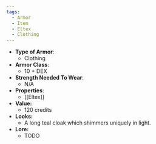 ```yaml
---
tags:
  - Armor
  - Item
  - Eltex
  - Clothing
---
```

- __Type of Armor__:
	- Clothing
- __Armor Class__:
	- 10 + DEX
- __Strength Needed To Wear__:
	- N/A
- __Properties__:
	- [[Eltex]]
- **Value:**
	- 120 credits
- **Looks:**
	- A long teal cloak which shimmers uniquely in light.
- **Lore:**
	- TODO


